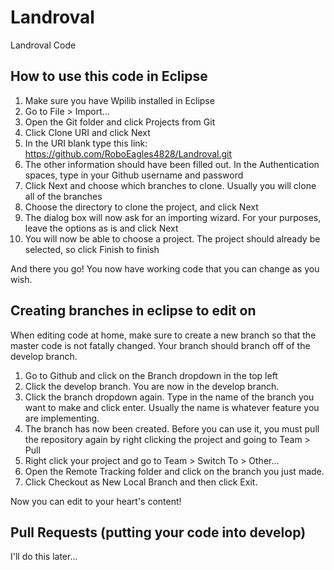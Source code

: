 # Landroval
Landroval Code

## How to use this code in Eclipse

1. Make sure you have Wpilib installed in Eclipse
2. Go to File > Import...
3. Open the Git folder and click Projects from Git
4. Click Clone URI and click Next
5. In the URI blank type this link: https://github.com/RoboEagles4828/Landroval.git
6. The other information should have been filled out. In the Authentication spaces, type in your Github username and password
7. Click Next and choose which branches to clone. Usually you will clone all of the branches
8. Choose the directory to clone the project, and click Next
9. The dialog box will now ask for an importing wizard. For your purposes, leave the options as is and click Next
10. You will now be able to choose a project. The project should already be selected, so click Finish to finish

And there you go! You now have working code that you can change as you wish.

## Creating branches in eclipse to edit on
When editing code at home, make sure to create a new branch so that the master code is not fatally changed. Your branch should branch off of the develop branch.

1. Go to Github and click on the Branch dropdown in the top left
2. Click the develop branch. You are now in the develop branch.
3. Click the branch dropdown again. Type in the name of the branch you want to make and click enter. Usually the name is whatever feature you are implementing.
4. The branch has now been created. Before you can use it, you must pull the repository again by right clicking the project and going to Team > Pull
5. Right click your project and go to Team > Switch To > Other...
6. Open the Remote Tracking folder and click on the branch you just made.
7. Click Checkout as New Local Branch and then click Exit.

Now you can edit to your heart's content!

## Pull Requests (putting your code into develop)

I'll do this later...
